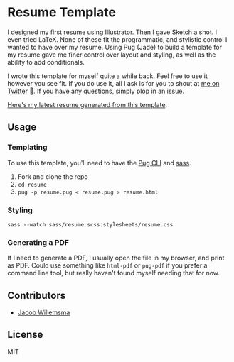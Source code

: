 # Resume Template

I designed my first resume using Illustrator. Then I gave Sketch a shot. I even tried LaTeX. None of these fit the programmatic, and stylistic control I wanted to have over my resume. Using Pug (Jade) to build a template for my resume gave me finer control over layout and styling, as well as the ability to add conditionals.

I wrote this template for myself quite a while back. Feel free to use it however you see fit. If you do use it, all I ask is for you to shout at [me on Twitter](https://twitter.com/moaazsidat) 🙌. If you have any questions, simply plop in an issue.

[Here's my latest resume generated from this template](http://moaazsidat.com/resume/MoaazSidat_resume.pdf).


## Usage

### Templating
To use this template, you'll need to have the [Pug CLI](https://github.com/pugjs/pug) and [sass](http://sass-lang.com/install). 

1. Fork and clone the repo
2. `cd resume`
3. `pug -p resume.pug < resume.pug > resume.html`

### Styling
`sass --watch sass/resume.scss:stylesheets/resume.css`

### Generating a PDF
If I need to generate a PDF, I usually open the file in my browser, and print as PDF. Could use something like `html-pdf` or `pug-pdf` if you prefer a command line tool, but really haven't found myself needing that for now.

## Contributors
* [Jacob Willemsma](https://github.com/jacobwills)

## License
MIT
